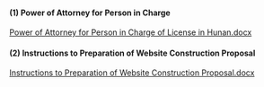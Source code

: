 #### (1) Power of Attorney for Person in Charge

[Power of Attorney for Person in Charge of License in Hunan.docx](https://badownload.s3.cn-north-1.jdcloud-oss.com/buchongziliao/hunan/hunanshouquanshu.docx)

#### (2) Instructions to Preparation of Website Construction Proposal

[Instructions to Preparation of Website Construction Proposal.docx](https://badownload.s3.cn-north-1.jdcloud-oss.com/buchongziliao/hunan/wzjsfas.docx)
